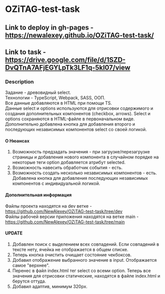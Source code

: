 # OZiTAG-test-task

## Link to deploy in gh-pages - https://newalexey.github.io/OZiTAG-test-task/

## Link to task - https://drive.google.com/file/d/1SZD-DvQTnA7AFjEGYLpTk3LF1q-5kI07/view

### Description

Задание - древовидный select.  
Технологии - TypeScript, Webpack, SASS, ООП.  
Все данные добавляются в HTML при помощи TS.  
Данные select и options используются для отрисовки содержимого и создания дополнительных компонентов (checkbox, arrows). Select и options сохраняются в HTML-файле в первоначальном виде.
Дополнительно добавлена кнопка для добавления второго и последующих независимых компонентов select со своей логикой.

#### О Нюансах
1. Возможность предзадать значения - при загрузке/перезагрузке страницы и добавления нового компонента в случайном порядке на некоторые теги option добавляется атрибут selected.
2. Возможность навесить обработчик события - есть.
3. Возможность создать несколько независимых компонентов - есть. Добавлена кнопка для добавления последующих независимых компонентов с индивидуальной логикой. 

#### Дополнительная информация
Файлы проекта находятся на dev ветке - https://github.com/NewAlexey/OZiTAG-test-task/tree/dev  
Файлы рабочей версии приложения находятся на ветке main - https://github.com/NewAlexey/OZiTAG-test-task/tree/main


#### UPDATE
1. Добавлен поиск с выделением всех совпадений. Если совпадений в тексте нету, ячейка не отображается в общем списке. 
2. Теперь кнопка очистить очищает состояние чекбоксов.
3. Добавил отображение выбранного значение в input. Отображается самое "верхнее".
4. Перенес в файл index.html тег select со всеми option. Теперь все значения для отрисовки статические, находятся в файле index.html и берутся оттуда.
5. Добавил адаптив, минимум 320px.
